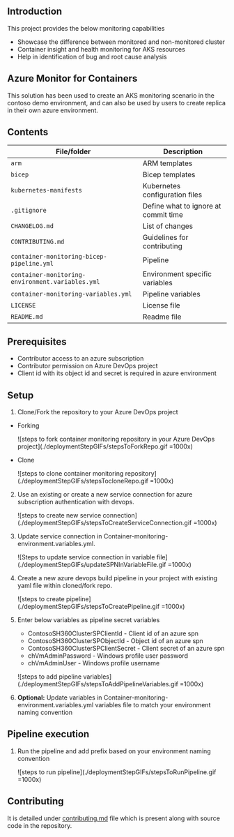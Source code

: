 ## Introduction
This project provides the below monitoring capabilities
- Showcase the difference between monitored and non-monitored cluster
- Container insight and health monitoring for AKS resources
- Help in identification of bug and root cause analysis

## Azure Monitor for Containers
This solution has been used to create an AKS monitoring scenario in the contoso demo environment, and can also be used by users to create replica in their own azure environment.

## Contents

| File/folder                                      | Description                                |
|--------------------------------------------------|--------------------------------------------|
| `arm`                                            | ARM templates                             |
| `bicep`                                            | Bicep templates                             |
| `kubernetes-manifests`                                           | Kubernetes configuration files            |
| `.gitignore`                                     | Define what to ignore at commit time      |
| `CHANGELOG.md`                                   | List of changes                           |
| `CONTRIBUTING.md`                                | Guidelines for contributing               |
| `container-monitoring-bicep-pipeline.yml`              | Pipeline                             |
| `container-monitoring-environment.variables.yml` | Environment specific variables            |
| `container-monitoring-variables.yml`             | Pipeline variables                        |
| `LICENSE`                                        | License file                         |
| `README.md`                                      | Readme file                        |

## Prerequisites

* Contributor access to an azure subscription
* Contributor permission on Azure DevOps project
* Client id with its object id and secret is required in azure environment

## Setup

1. Clone/Fork the repository to your Azure DevOps project
- Forking

    ![steps to fork container monitoring repository in your Azure DevOps project](./deploymentStepGIFs/stepsToForkRepo.gif =1000x)

- Clone

    ![steps to clone container monitoring repository](./deploymentStepGIFs/stepsTocloneRepo.gif =1000x)

2. Use an existing or create a new service connection for azure subscription authentication with devops. 

    ![steps to create new service connection](./deploymentStepGIFs/stepsToCreateServiceConnection.gif =1000x)

3. Update service connection in Container-monitoring-environment.variables.yml.

    ![Steps to update service connection in variable file](./deploymentStepGIFs/updateSPNInVariableFile.gif =1000x)

4. Create a new azure devops build pipeline in your project with existing yaml file within cloned/fork repo.

    ![steps to create pipeline](./deploymentStepGIFs/stepsToCreatePipeline.gif =1000x)

5. Enter below variables as pipeline secret variables

    - ContosoSH360ClusterSPClientId - Client id of an azure spn
    - ContosoSH360ClusterSPObjectId - Object id of an azure spn
    - ContosoSH360ClusterSPClientSecret - Client secret of an azure spn
    - chVmAdminPassword - Windows profile user password
    - chVmAdminUser - Windows profile username

    ![steps to add pipeline variables](./deploymentStepGIFs/stepsToAddPipelineVariables.gif =1000x)

6. **Optional:** Update variables in Container-monitoring-environment.variables.yml variables file to match your environment naming convention

## Pipeline execution

1.  Run the pipeline and add prefix based on your environment naming convention

    ![steps to run pipeline](./deploymentStepGIFs/stepsToRunPipeline.gif =1000x)

## Contributing

It is detailed under [contributing.md](./CONTRIBUTING.md) file which is present along with source code in the repository.
